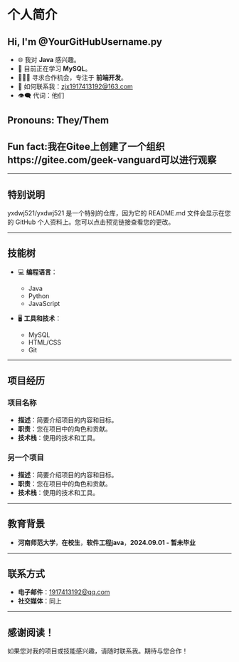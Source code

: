  
# 个人简介

## Hi, I'm @YourGitHubUsername.py

- 🌐 我对 **Java** 感兴趣。
- 🚀 目前正在学习 **MySQL**。
- 👩🏻‍💻 寻求合作机会，专注于 **前端开发**。
- 📧 如何联系我：zjx1917413192@163.com
- 👁️‍🗨️ 代词：他们

## Pronouns: They/Them

## Fun fact:我在Gitee上创建了一个组织https://gitee.com/geek-vanguard可以进行观察

---

## 特别说明

yxdwj521/yxdwj521 是一个特别的仓库，因为它的 README.md 文件会显示在您的 GitHub 个人资料上。您可以点击预览链接查看您的更改。

---

## 技能树

- 💻 **编程语言**：
  - Java
  - Python
  - JavaScript

- 🖥 **工具和技术**：
  - MySQL
  - HTML/CSS
  - Git

---

## 项目经历

### 项目名称
- **描述**：简要介绍项目的内容和目标。
- **职责**：您在项目中的角色和贡献。
- **技术栈**：使用的技术和工具。

### 另一个项目
- **描述**：简要介绍项目的内容和目标。
- **职责**：您在项目中的角色和贡献。
- **技术栈**：使用的技术和工具。

---

## 教育背景

- **河南师范大学**，**在校生**，**软件工程java**，**2024.09.01 - 暂未毕业**

---

## 联系方式

- **电子邮件**：1917413192@qq.com
- **社交媒体**：同上

---

## 感谢阅读！

如果您对我的项目或技能感兴趣，请随时联系我。期待与您合作！

 
